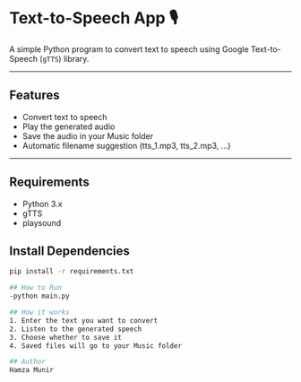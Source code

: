 # Text-to-Speech App 🎙️

A simple Python program to convert text to speech using Google Text-to-Speech (`gTTS`) library.

---

## Features
- Convert text to speech
- Play the generated audio
- Save the audio in your Music folder
- Automatic filename suggestion (tts_1.mp3, tts_2.mp3, ...)

---

## Requirements
- Python 3.x
- gTTS
- playsound

## Install Dependencies
```bash
pip install -r requirements.txt

## How to Run
-python main.py

## How it works
1. Enter the text you want to convert
2. Listen to the generated speech
3. Choose whether to save it
4. Saved files will go to your Music folder

## Author
Hamza Munir
